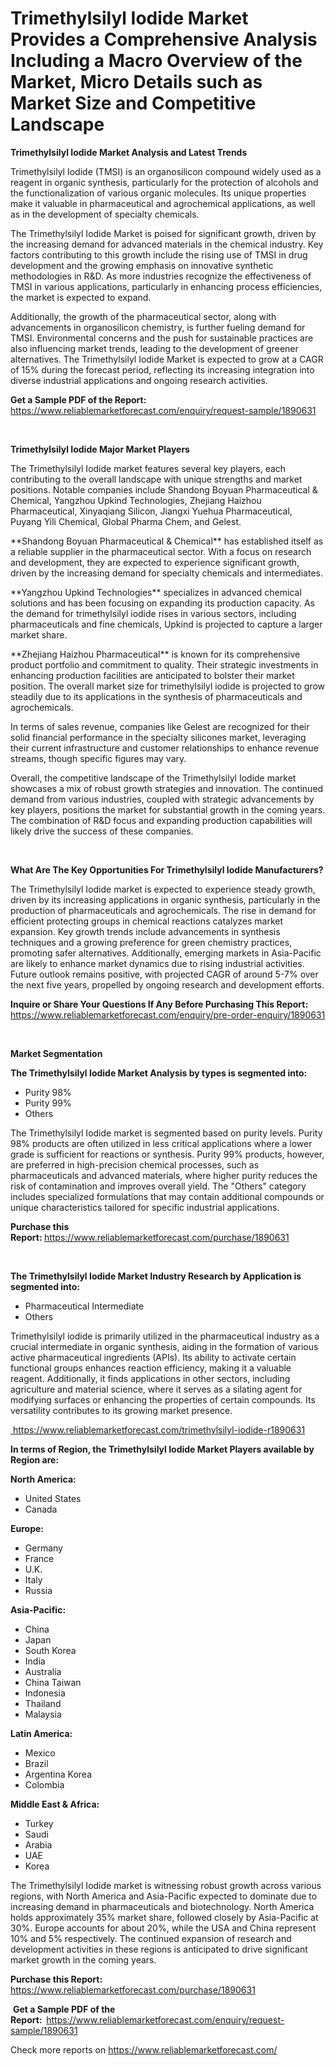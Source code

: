 <p><h1>Trimethylsilyl Iodide Market Provides a Comprehensive Analysis Including a Macro Overview of the Market, Micro Details such as Market Size and Competitive Landscape</h1></p><p><strong>Trimethylsilyl Iodide Market Analysis and Latest Trends</strong></p>
<p><p>Trimethylsilyl Iodide (TMSI) is an organosilicon compound widely used as a reagent in organic synthesis, particularly for the protection of alcohols and the functionalization of various organic molecules. Its unique properties make it valuable in pharmaceutical and agrochemical applications, as well as in the development of specialty chemicals.</p><p>The Trimethylsilyl Iodide Market is poised for significant growth, driven by the increasing demand for advanced materials in the chemical industry. Key factors contributing to this growth include the rising use of TMSI in drug development and the growing emphasis on innovative synthetic methodologies in R&D. As more industries recognize the effectiveness of TMSI in various applications, particularly in enhancing process efficiencies, the market is expected to expand.</p><p>Additionally, the growth of the pharmaceutical sector, along with advancements in organosilicon chemistry, is further fueling demand for TMSI. Environmental concerns and the push for sustainable practices are also influencing market trends, leading to the development of greener alternatives. The Trimethylsilyl Iodide Market is expected to grow at a CAGR of 15% during the forecast period, reflecting its increasing integration into diverse industrial applications and ongoing research activities.</p></p>
<p><strong>Get a Sample PDF of the Report:&nbsp;</strong> <a href="https://www.reliablemarketforecast.com/enquiry/request-sample/1890631?utm_campaign=2308&utm_medium=2&utm_source=Github&utm_content=ia&utm_term=02042025&utm_id=trimethylsilyl-iodide">https://www.reliablemarketforecast.com/enquiry/request-sample/1890631</a></p>
<p>&nbsp;</p>
<p><strong>Trimethylsilyl Iodide Major Market Players</strong></p>
<p><p>The Trimethylsilyl Iodide market features several key players, each contributing to the overall landscape with unique strengths and market positions. Notable companies include Shandong Boyuan Pharmaceutical & Chemical, Yangzhou Upkind Technologies, Zhejiang Haizhou Pharmaceutical, Xinyaqiang Silicon, Jiangxi Yuehua Pharmaceutical, Puyang Yili Chemical, Global Pharma Chem, and Gelest.</p><p>**Shandong Boyuan Pharmaceutical & Chemical** has established itself as a reliable supplier in the pharmaceutical sector. With a focus on research and development, they are expected to experience significant growth, driven by the increasing demand for specialty chemicals and intermediates.</p><p>**Yangzhou Upkind Technologies** specializes in advanced chemical solutions and has been focusing on expanding its production capacity. As the demand for trimethylsilyl iodide rises in various sectors, including pharmaceuticals and fine chemicals, Upkind is projected to capture a larger market share.</p><p>**Zhejiang Haizhou Pharmaceutical** is known for its comprehensive product portfolio and commitment to quality. Their strategic investments in enhancing production facilities are anticipated to bolster their market position. The overall market size for trimethylsilyl iodide is projected to grow steadily due to its applications in the synthesis of pharmaceuticals and agrochemicals.</p><p>In terms of sales revenue, companies like Gelest are recognized for their solid financial performance in the specialty silicones market, leveraging their current infrastructure and customer relationships to enhance revenue streams, though specific figures may vary.</p><p>Overall, the competitive landscape of the Trimethylsilyl Iodide market showcases a mix of robust growth strategies and innovation. The continued demand from various industries, coupled with strategic advancements by key players, positions the market for substantial growth in the coming years. The combination of R&D focus and expanding production capabilities will likely drive the success of these companies.</p></p>
<p>&nbsp;</p>
<p><strong>What Are The Key Opportunities For Trimethylsilyl Iodide Manufacturers?</strong></p>
<p><p>The Trimethylsilyl Iodide market is expected to experience steady growth, driven by its increasing applications in organic synthesis, particularly in the production of pharmaceuticals and agrochemicals. The rise in demand for efficient protecting groups in chemical reactions catalyzes market expansion. Key growth trends include advancements in synthesis techniques and a growing preference for green chemistry practices, promoting safer alternatives. Additionally, emerging markets in Asia-Pacific are likely to enhance market dynamics due to rising industrial activities. Future outlook remains positive, with projected CAGR of around 5-7% over the next five years, propelled by ongoing research and development efforts.</p></p>
<p><strong>Inquire or Share Your Questions If Any Before Purchasing This Report:</strong> <a href="https://www.reliablemarketforecast.com/enquiry/pre-order-enquiry/1890631?utm_campaign=2308&utm_medium=2&utm_source=Github&utm_content=ia&utm_term=02042025&utm_id=trimethylsilyl-iodide">https://www.reliablemarketforecast.com/enquiry/pre-order-enquiry/1890631</a></p>
<p>&nbsp;</p>
<p><strong>Market Segmentation</strong></p>
<p><strong>The Trimethylsilyl Iodide Market Analysis by types is segmented into:</strong></p>
<p><ul><li>Purity 98%</li><li>Purity 99%</li><li>Others</li></ul></p>
<p><p>The Trimethylsilyl Iodide market is segmented based on purity levels. Purity 98% products are often utilized in less critical applications where a lower grade is sufficient for reactions or synthesis. Purity 99% products, however, are preferred in high-precision chemical processes, such as pharmaceuticals and advanced materials, where higher purity reduces the risk of contamination and improves overall yield. The "Others" category includes specialized formulations that may contain additional compounds or unique characteristics tailored for specific industrial applications.</p></p>
<p><strong>Purchase this Report:&nbsp;</strong><a href="https://www.reliablemarketforecast.com/purchase/1890631?utm_campaign=2308&utm_medium=2&utm_source=Github&utm_content=ia&utm_term=02042025&utm_id=trimethylsilyl-iodide">https://www.reliablemarketforecast.com/purchase/1890631</a></p>
<p>&nbsp;</p>
<p><strong>The Trimethylsilyl Iodide Market Industry Research by Application is segmented into:</strong></p>
<p><ul><li>Pharmaceutical Intermediate</li><li>Others</li></ul></p>
<p><p>Trimethylsilyl iodide is primarily utilized in the pharmaceutical industry as a crucial intermediate in organic synthesis, aiding in the formation of various active pharmaceutical ingredients (APIs). Its ability to activate certain functional groups enhances reaction efficiency, making it a valuable reagent. Additionally, it finds applications in other sectors, including agriculture and material science, where it serves as a silating agent for modifying surfaces or enhancing the properties of certain compounds. Its versatility contributes to its growing market presence.</p></p>
<p><a href="https://www.reliablemarketforecast.com/trimethylsilyl-iodide-r1890631?utm_campaign=2308&utm_medium=2&utm_source=Github&utm_content=ia&utm_term=02042025&utm_id=trimethylsilyl-iodide">&nbsp;https://www.reliablemarketforecast.com/trimethylsilyl-iodide-r1890631</a></p>
<p><strong>In terms of Region, the Trimethylsilyl Iodide Market Players available by Region are:</strong></p>
<p>
    <p> <strong> North America: </strong>
        <ul>
            <li>United States</li>
            <li>Canada</li>
        </ul>
        </p> 
    <p> <strong> Europe: </strong>
        <ul>
            <li>Germany</li>
            <li>France</li>
            <li>U.K.</li>
            <li>Italy</li>
            <li>Russia</li>
        </ul>
        </p> 
    <p> <strong> Asia-Pacific: </strong>
        <ul>
            <li>China</li>
            <li>Japan</li>
            <li>South Korea</li>
            <li>India</li>
            <li>Australia</li>
            <li>China Taiwan</li>
            <li>Indonesia</li>
            <li>Thailand</li>
            <li>Malaysia</li>
        </ul>
        </p> 
    <p> <strong> Latin America: </strong>
        <ul>
            <li>Mexico</li>
            <li>Brazil</li>
            <li>Argentina Korea</li>
            <li>Colombia</li>
        </ul>
        </p> 
    <p> <strong> Middle East & Africa: </strong>
        <ul>
            <li>Turkey</li>
            <li>Saudi</li>
            <li>Arabia</li>
            <li>UAE</li>
            <li>Korea</li>
        </ul>
    </p>
    </p>
<p><p>The Trimethylsilyl Iodide market is witnessing robust growth across various regions, with North America and Asia-Pacific expected to dominate due to increasing demand in pharmaceuticals and biotechnology. North America holds approximately 35% market share, followed closely by Asia-Pacific at 30%. Europe accounts for about 20%, while the USA and China represent 10% and 5% respectively. The continued expansion of research and development activities in these regions is anticipated to drive significant market growth in the coming years.</p></p>
<p><strong>Purchase this Report: </strong><a href="https://www.reliablemarketforecast.com/purchase/1890631?utm_campaign=2308&utm_medium=2&utm_source=Github&utm_content=ia&utm_term=02042025&utm_id=trimethylsilyl-iodide">https://www.reliablemarketforecast.com/purchase/1890631</a></p>
<p>&nbsp;<strong>Get a Sample PDF of the Report:&nbsp;&nbsp;</strong><a href="https://www.reliablemarketforecast.com/enquiry/request-sample/1890631?utm_campaign=2308&utm_medium=2&utm_source=Github&utm_content=ia&utm_term=02042025&utm_id=trimethylsilyl-iodide">https://www.reliablemarketforecast.com/enquiry/request-sample/1890631</a></p>
<p><strong></strong></p>
<p>Check more reports on <a href="https://www.reliablemarketforecast.com/?utm_campaign=2308&utm_medium=2&utm_source=Github&utm_content=ia&utm_term=02042025&utm_id=trimethylsilyl-iodide">https://www.reliablemarketforecast.com/</a></p>